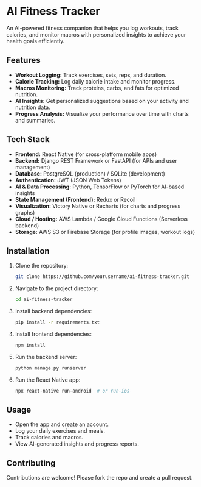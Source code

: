 # AI Fitness Tracker

An AI-powered fitness companion that helps you log workouts, track calories, and monitor macros with personalized insights to achieve your health goals efficiently.

## Features

- **Workout Logging:** Track exercises, sets, reps, and duration.  
- **Calorie Tracking:** Log daily calorie intake and monitor progress.  
- **Macros Monitoring:** Track proteins, carbs, and fats for optimized nutrition.  
- **AI Insights:** Get personalized suggestions based on your activity and nutrition data.  
- **Progress Analysis:** Visualize your performance over time with charts and summaries.  

## Tech Stack

- **Frontend:** React Native (for cross-platform mobile apps)  
- **Backend:** Django REST Framework or FastAPI (for APIs and user management)  
- **Database:** PostgreSQL (production) / SQLite (development)  
- **Authentication:** JWT (JSON Web Tokens)  
- **AI & Data Processing:** Python, TensorFlow or PyTorch for AI-based insights  
- **State Management (Frontend):** Redux or Recoil  
- **Visualization:** Victory Native or Recharts (for charts and progress graphs)  
- **Cloud / Hosting:** AWS Lambda / Google Cloud Functions (Serverless backend)  
- **Storage:** AWS S3 or Firebase Storage (for profile images, workout logs)  

## Installation

1. Clone the repository:  
   ```bash
   git clone https://github.com/yourusername/ai-fitness-tracker.git
   ```

2. Navigate to the project directory:
   ```bash
   cd ai-fitness-tracker
   ```
3. Install backend dependencies:

   ```bash
   pip install -r requirements.txt
   ```
4. Install frontend dependencies:

   ```bash
   npm install
   ```
5. Run the backend server:

   ```bash
   python manage.py runserver
   ```
6. Run the React Native app:

   ```bash
   npx react-native run-android  # or run-ios
   ```

## Usage

* Open the app and create an account.
* Log your daily exercises and meals.
* Track calories and macros.
* View AI-generated insights and progress reports.

## Contributing

Contributions are welcome! Please fork the repo and create a pull request.

